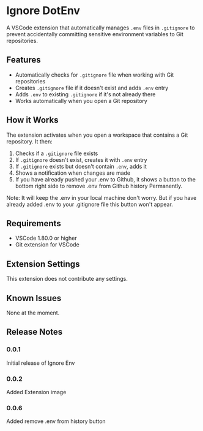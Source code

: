 # Ignore DotEnv

A VSCode extension that automatically manages `.env` files in `.gitignore` to prevent accidentally committing sensitive environment variables to Git repositories.

## Features

- Automatically checks for `.gitignore` file when working with Git repositories
- Creates `.gitignore` file if it doesn't exist and adds `.env` entry
- Adds `.env` to existing `.gitignore` if it's not already there
- Works automatically when you open a Git repository

## How it Works

The extension activates when you open a workspace that contains a Git repository. It then:

1. Checks if a `.gitignore` file exists
2. If `.gitignore` doesn't exist, creates it with `.env` entry
3. If `.gitignore` exists but doesn't contain `.env`, adds it
4. Shows a notification when changes are made
5. If you have already pushed your .env to Github, it shows a button to the bottom right side to remove .env from Github history Permanently. 

Note: It will keep the .env in your local machine don't worry. But if you have already added .env to your .gitignore file this button won't appear.

## Requirements

- VSCode 1.80.0 or higher
- Git extension for VSCode

## Extension Settings

This extension does not contribute any settings.

## Known Issues

None at the moment.

## Release Notes

### 0.0.1

Initial release of Ignore Env

### 0.0.2 

Added Extension image

### 0.0.6

Added remove .env from history button

